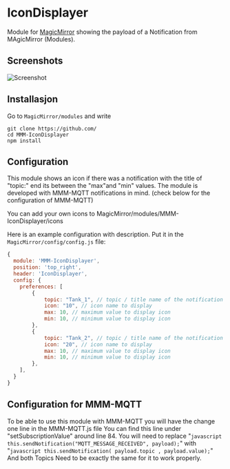 # IconDisplayer

Module for [MagicMirror](https://github.com/MichMich/MagicMirror/) showing the payload of a Notification from MAgicMirror (Modules).

## Screenshots

![Screenshot](doc/MQTT.png)

## Installasjon

Go to `MagicMirror/modules` and write

    git clone https://github.com/
    cd MMM-IconDisplayer
    npm install

## Configuration

This module shows an icon if there was a notification with the title of "topic:" end its between the "max"and "min" values.
The module is developed with MMM-MQTT notifications in mind. (check below for the configuration of MMM-MQTT)

You can add your own icons to MagicMirror/modules/MMM-IconDisplayer/icons


Here is an example configuration with description. Put it in the `MagicMirror/config/config.js` file:

```javascript
{
  module: 'MMM-IconDisplayer',
  position: 'top_right',
  header: 'IconDisplayer',
  config: {
	preferences: [
		{
			topic: "Tank_1", // topic / title name of the notification
			icon: "10", // icon name to display
			max: 10, // maximum value to display icon
			min: 10, // minimum value to display icon
		},
		{
			topic: "Tank_2", // topic / title name of the notification
			icon: "20", // icon name to display
			max: 10, // maximum value to display icon
			min: 10, // minimum value to display icon
		},
	],
  }
}
```

## Configuration for MMM-MQTT

To be able to use this module with MMM-MQTT you will have the change one line in the MMM-MQTT.js file
You can find this line under "setSubscriptionValue" around line 84.
You will need to replace "```javascript this.sendNotification("MQTT_MESSAGE_RECEIVED", payload);```" with "```javascript this.sendNotification( payload.topic , payload.value);```"
And both Topics Need to be exactly the same for it to work properly.
